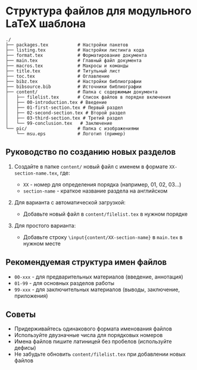 # Структура файлов для модульного LaTeX шаблона

```
./
├── packages.tex           # Настройки пакетов
├── listing.tex            # Настройки листинга кода
├── format.tex             # Форматирование документа
├── main.tex               # Главный файл документа
├── macros.tex             # Макросы и команды
├── title.tex              # Титульный лист
├── toc.tex                # Оглавление
├── bibz.tex               # Настройки библиографии
├── bibsource.bib          # Источники библиографии
├── content/               # Папка с содержимым документа
│   ├── filelist.tex       # Список файлов в порядке включения
│   ├── 00-introduction.tex # Введение
│   ├── 01-first-section.tex # Первый раздел
│   ├── 02-second-section.tex # Второй раздел
│   ├── 03-third-section.tex # Третий раздел
│   └── 99-conclusion.tex   # Заключение
└── pic/                   # Папка с изображениями
    └── msu.eps            # Логотип (пример)
```

## Руководство по созданию новых разделов

1. Создайте в папке `content/` новый файл с именем в формате `XX-section-name.tex`, где:
   - `XX` - номер для определения порядка (например, 01, 02, 03...)
   - `section-name` - краткое название раздела на английском

2. Для варианта с автоматической загрузкой:
   - Добавьте новый файл в `content/filelist.tex` в нужном порядке

3. Для простого варианта:
   - Добавьте строку `\input{content/XX-section-name}` в `main.tex` в нужном месте

## Рекомендуемая структура имен файлов

- `00-xxx` - для предварительных материалов (введение, аннотация)
- `01-99` - для основных разделов работы
- `99-xxx` - для заключительных материалов (выводы, заключение, приложения)

## Советы

- Придерживайтесь одинакового формата именования файлов
- Используйте двузначные числа для порядковых номеров
- Имена файлов пишите латиницей без пробелов (используйте дефисы)
- Не забудьте обновить `content/filelist.tex` при добавлении новых файлов